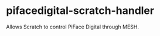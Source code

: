 pifacedigital-scratch-handler
=============================

Allows Scratch to control PiFace Digital through MESH.